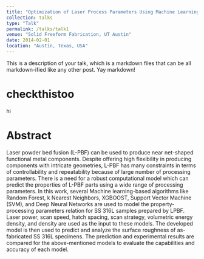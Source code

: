 ```yaml
---
title: "Optimization of Laser Process Parameters Using Machine Learning Algorithms and Performance Comparison"
collection: talks
type: "Talk"
permalink: /talks/talk1
venue: "Solid Freeform Fabrication, UT Austin"
date: 2014-02-01
location: "Austin, Texas, USA"
---
```



This is a description of your talk, which is a markdown files that can be all markdown-ified like any other post. Yay markdown!

# checkthistoo

hi

# Abstract

Laser powder bed fusion (L-PBF) can be used to produce near net-shaped functional metal components. Despite offering high flexibility in producing components with intricate geometries, L-PBF has many constraints in terms of controllability and repeatability because of large number of processing parameters. There is a need for a robust computational model which can predict the properties of L-PBF parts using a wide range of processing parameters. In this work, several Machine learning-based algorithms like Random Forest, k Nearest Neighbors, XGBOOST, Support Vector Machine (SVM), and Deep Neural Networks are used to model the property- processing parameters relation for SS 316L samples prepared by LPBF. Laser power, scan speed, hatch spacing, scan strategy, volumetric energy density, and density are used as the input to these models. The developed model is then used to predict and analyze the surface roughness of as- fabricated SS 316L specimens. The prediction and experimental results are compared for the above-mentioned models to evaluate the capabilities and accuracy of each model.
